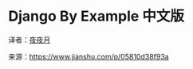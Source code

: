 # Django By Example 中文版

<!--阶段：二次校对（3）-->

译者：[夜夜月](https://www.jianshu.com/u/390b6edb26a8)

来源：<https://www.jianshu.com/p/05810d38f93a>